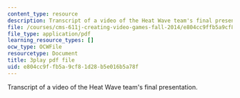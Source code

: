 ```yaml
---
content_type: resource
description: Transcript of a video of the Heat Wave team's final presentation.
file: /courses/cms-611j-creating-video-games-fall-2014/e804cc9ffb5a9cf81d28b5e016b5a78f_sKolTx6sxUo.pdf
file_type: application/pdf
learning_resource_types: []
ocw_type: OCWFile
resourcetype: Document
title: 3play pdf file
uid: e804cc9f-fb5a-9cf8-1d28-b5e016b5a78f
---
```

Transcript of a video of the Heat Wave team's final presentation.